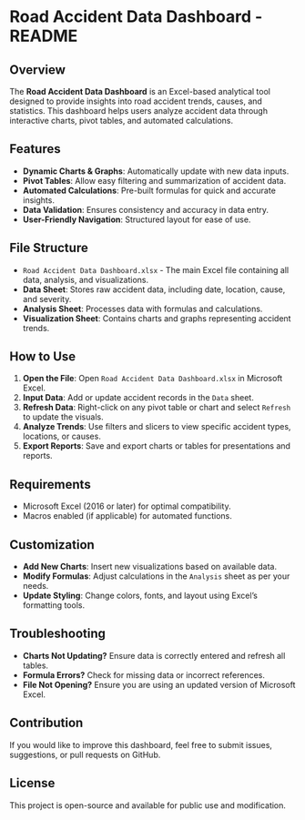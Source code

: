 # Road Accident Data Dashboard - README

## Overview
The **Road Accident Data Dashboard** is an Excel-based analytical tool designed to provide insights into road accident trends, causes, and statistics. This dashboard helps users analyze accident data through interactive charts, pivot tables, and automated calculations.

## Features
- **Dynamic Charts & Graphs**: Automatically update with new data inputs.
- **Pivot Tables**: Allow easy filtering and summarization of accident data.
- **Automated Calculations**: Pre-built formulas for quick and accurate insights.
- **Data Validation**: Ensures consistency and accuracy in data entry.
- **User-Friendly Navigation**: Structured layout for ease of use.

## File Structure
- `Road Accident Data Dashboard.xlsx` - The main Excel file containing all data, analysis, and visualizations.
- **Data Sheet**: Stores raw accident data, including date, location, cause, and severity.
- **Analysis Sheet**: Processes data with formulas and calculations.
- **Visualization Sheet**: Contains charts and graphs representing accident trends.

## How to Use
1. **Open the File**: Open `Road Accident Data Dashboard.xlsx` in Microsoft Excel.
2. **Input Data**: Add or update accident records in the `Data` sheet.
3. **Refresh Data**: Right-click on any pivot table or chart and select `Refresh` to update the visuals.
4. **Analyze Trends**: Use filters and slicers to view specific accident types, locations, or causes.
5. **Export Reports**: Save and export charts or tables for presentations and reports.

## Requirements
- Microsoft Excel (2016 or later) for optimal compatibility.
- Macros enabled (if applicable) for automated functions.

## Customization
- **Add New Charts**: Insert new visualizations based on available data.
- **Modify Formulas**: Adjust calculations in the `Analysis` sheet as per your needs.
- **Update Styling**: Change colors, fonts, and layout using Excel’s formatting tools.

## Troubleshooting
- **Charts Not Updating?** Ensure data is correctly entered and refresh all tables.
- **Formula Errors?** Check for missing data or incorrect references.
- **File Not Opening?** Ensure you are using an updated version of Microsoft Excel.

## Contribution
If you would like to improve this dashboard, feel free to submit issues, suggestions, or pull requests on GitHub.

## License
This project is open-source and available for public use and modification.



